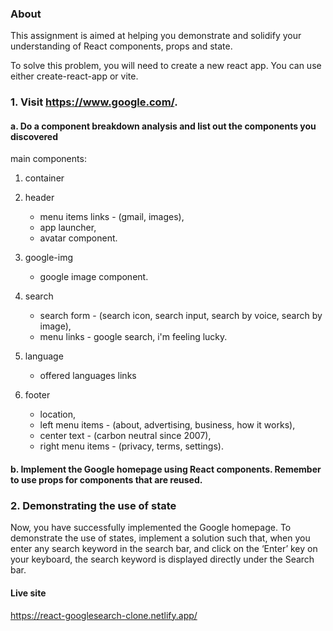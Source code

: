 ### About
This assignment is aimed at helping you demonstrate and solidify your understanding of React components, props and state. 

To solve this problem, you will need to create a new react app. You can use either create-react-app or vite. 


### 1. Visit https://www.google.com/. 

#### a. Do a component breakdown analysis and list out the components you discovered
    
main components: 
1. container

2. header 
    -  menu items links - (gmail, images), 
    - app launcher, 
    - avatar component.

3. google-img 
    - google image component.

4. search 
    - search form - (search icon, search input, search by voice, search by image), 
    - menu links - google search, i'm feeling lucky.

5. language 
    - offered languages links

6. footer 
    - location, 
    - left menu items - (about, advertising, business, how it works),
    - center text - (carbon neutral since 2007), 
    - right menu items - (privacy, terms, settings).

#### b. Implement the Google homepage using React components. Remember to use props for components that are reused.

### 2. Demonstrating the use of state
Now, you have successfully implemented the Google homepage. To demonstrate the use of states, implement a solution such that, when you enter any search keyword in the search bar, and click on the ‘Enter’ key on your keyboard, the search keyword is displayed directly under the Search bar.

#### Live site
https://react-googlesearch-clone.netlify.app/

